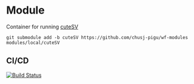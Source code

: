 # Module

Container for running [cuteSV](https://github.com/tjiangHIT/cuteSV)

```
git submodule add -b cuteSV https://github.com/chusj-pigu/wf-modules modules/local/cuteSV
```

## CI/CD

[![Build Status](https://github.com/chusj-pigu/wf-modules/actions/workflows/build-and-push.yml/badge.svg?branch=)](https://github.com/chusj-pigu/wf-modules/actions/workflows/build-and-push.yml?query=branch%3A)


